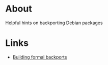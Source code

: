 # About
Helpful hints on backporting Debian packages

# Links

* [Building formal backports](https://wiki.debian.org/BuildingFormalBackports)

